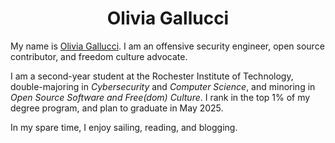 <div align="center"><h1>Olivia Gallucci</h1></div>

My name is [Olivia Gallucci][Olivia Gallucci]. I am an offensive security engineer, open source contributor, and freedom culture advocate. 

I am a second-year student at the Rochester Institute of Technology, double-majoring in _Cybersecurity_ and _Computer Science_, and minoring in _Open Source Software and Free(dom) Culture_. I rank in the top 1% of my degree program, and plan to graduate in May 2025. 

In my spare time, I enjoy sailing, reading, and blogging. 






<!--
# socials 

# lanauges 




## 🌸👋🏻 Hi there!

:mortar_board: [Honors][Honors] Security + CS @ RIT '25


**kawedi/kawedi** is a ✨ _special_ ✨ repository because its `README.md` (this file) appears on your GitHub profile.   :notebook: :star2:
https://github.com/caiyongji/emoji-list#symbols :sailboat: :hibiscus: :brain: :open_book: :white_heart: :black_nib:
https://github.com/ikatyang/emoji-cheat-sheet

put in an image/logo/banner 

I am also minoring in Free and Open Source Software (FOSS) and Free Culture. 


:chart_with_upwards_trend: Reach out if you want to collaborate on [RITSEC][RITSEC] presentations!

- 🤔 I’m looking for help with ... semester finding reasearch positions 

:cherry_blossom: How to reach me: gallucci[at]protonmail.com

:hibiscus: [Resume][Resume]

:sailboat: Interests: Linux, sailing, [reading][reading], offensive security, and [blogging][blogging].

:airplane: [Hacking Competitions and Presentations][Hacking Competitions and Presentations]

:tulip: [Research and Projects][Research and Projects]

:camera:

:link:



### Links

:hibiscus: [Press][Press]

:cherry_blossom: [LinkedIn][LinkedIn]

<a href="https://github.com/anuraghazra/github-readme-stats">
  <img align="center" src="https://github-readme-stats.vercel.app/api?username=oliviagallucci&count_private=true&show_icons=true&theme=cobalt&bg_color=0a0c10" />
</a>


<div align="center"><h3>Learn more by <a href="https://oliviagallucci.com" target="_blank">visiting oliviagallucci.com</a>.</h3></div>



<a href="https://github.com/anuraghazra/convoychat">
  <img align="center" src="https://github-readme-stats-oliviagallucci.vercel.app/api/top-langs/?username=oliviagallucci&layout=compact&theme=cobalt&bg_color=0a0c10&count_private=true&langs_count=3" />
</a>

https://github-readme-stats.vercel.app/api/pin

[![My programming language usage statistics](https://.vercel.app/api/top-langs?username=oliviagallucci&theme=dark&hide_border=true&layout=compact&langs_count=10&hide=c)](https://github.com/oliviagallucci)

https://github.com/joeljose350/github-readme-stats 

https://raw.githubusercontent.com/joeljose350/joeljose350/main/README.md
-->



[Olivia Gallucci]: https://oliviagallucci.com/ 
[reading]: https://oliviagallucci.com/reading-list/
[RITSEC]: https://www.ritsec.club/
[Honors]: https://www.rit.edu/academicaffairs/honors/
[Press]: https://oliviagallucci.com/in-the-press/
[Resume]: https://oliviagallucci.com/resume/
[Research and Projects]: https://oliviagallucci.com/research/
[Hacking Competitions and Presentations]: https://oliviagallucci.com/hacking/
[LinkedIn]: https://www.linkedin.com/in/olivia-gallucci/
